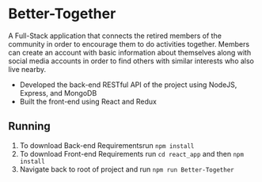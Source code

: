 # Better-Together

A Full-Stack application that connects the retired members of the community in order to encourage them to do activities together. Members can create an account with basic information about themselves along with social media accounts in order to find others with similar interests who also live nearby.

- Developed the back-end RESTful API of the project using NodeJS, Express, and MongoDB
- Built the front-end using React and Redux


## Running 

1. To download Back-end Requirementsrun ```npm install``` 
2. To download Front-end Requirements run ```cd react_app``` and then ```npm install```
3. Navigate back to root of project and run ```npm run Better-Together```
